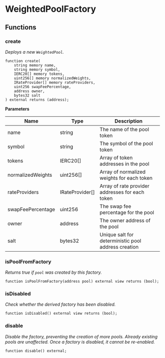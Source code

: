 # WeightedPoolFactory

## Functions

### create

_Deploys a new `WeightedPool`._

```solidity
function create(
    string memory name,
    string memory symbol,
    IERC20[] memory tokens,
    uint256[] memory normalizedWeights,
    IRateProvider[] memory rateProviders,
    uint256 swapFeePercentage,
    address owner,
    bytes32 salt
) external returns (address);
```

**Parameters**

| Name              | Type            | Description                                         |
| ----------------- | --------------- | --------------------------------------------------- |
| name              | string          | The name of the pool token                          |
| symbol            | string          | The symbol of the pool token                        |
| tokens            | IERC20[]        | Array of token addresses in the pool                |
| normalizedWeights | uint256[]       | Array of normalized weights for each token          |
| rateProviders     | IRateProvider[] | Array of rate provider addresses for each token     |
| swapFeePercentage | uint256         | The swap fee percentage for the pool                |
| owner             | address         | The owner address of the pool                       |
| salt              | bytes32         | Unique salt for deterministic pool address creation |

### isPoolFromFactory

_Returns true if `pool` was created by this factory._

```solidity
function isPoolFromFactory(address pool) external view returns (bool);
```

### isDisabled

_Check whether the derived factory has been disabled._

```solidity
function isDisabled() external view returns (bool);
```

### disable

_Disable the factory, preventing the creation of more pools. Already existing pools are unaffected.
Once a factory is disabled, it cannot be re-enabled._

```solidity
function disable() external;
```
